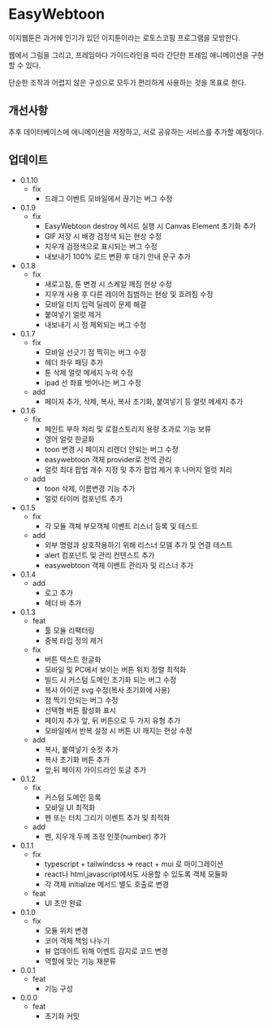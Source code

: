 # EasyWebtoon

이지웹툰은 과거에 인기가 있던 이지툰이라는 로토스코핑 프로그램을 모방한다.

웹에서 그림을 그리고, 프레임마다 가이드라인을 따라 간단한 프레임 애니메이션을 구현할 수 있다.

단순한 조작과 어렵지 않은 구성으로 모두가 편리하게 사용하는 것을 목표로 한다.

## 개선사항

추후 데이터베이스에 애니메이션을 저장하고, 서로 공유하는 서비스를 추가할 예정이다.

## 업데이트

- 0.1.10
  - fix
    - 드래그 이벤트 모바일에서 끊기는 버그 수정
- 0.1.9
  - fix
    - EasyWebtoon destroy 메서드 실행 시 Canvas Element 초기화 추가
    - GIF 저장 시 배경 검정색 되는 현상 수정
    - 지우개 검정색으로 표시되는 버그 수정
    - 내보내기 100% 로드 변환 후 대기 안내 문구 추가
- 0.1.8
  - fix
    - 새로고침, 툰 변경 시 스케일 깨짐 현상 수정
    - 지우개 사용 후 다른 레이어 침범하는 현상 및 흐려짐 수정
    - 모바일 터치 입력 딜레이 문제 해결
    - 붙여넣기 얼럿 제거
    - 내보내기 시 점 제외되는 버그 수정
- 0.1.7
  - fix
    - 모바일 선긋기 점 찍히는 버그 수정
    - 헤더 좌우 패딩 추가
    - 툰 삭제 얼럿 메세지 누락 수정
    - ipad 선 좌표 벗어나는 버그 수정
  - add
    - 페이지 추가, 삭제, 복사, 복사 초기화, 붙여넣기 등 얼럿 메세지 추가
- 0.1.6
  - fix
    - 페인트 부하 처리 및 로컬스토리지 용량 초과로 기능 보류
    - 영어 얼럿 한글화
    - toon 변경 시 페이지 리렌더 안되는 버그 수정
    - easywebtoon 객체 provider로 전역 관리
    - 얼럿 최대 팝업 개수 지정 및 추가 팝업 제거 후 나머지 얼럿 처리
  - add
    - toon 삭제, 이름변경 기능 추가
    - 얼럿 타이머 컴포넌트 추가
- 0.1.5
  - fix
    - 각 모듈 객체 부모객체 이벤트 리스너 등록 및 테스트
  - add
    - 외부 명령과 상호작용하기 위해 리스너 모델 추가 및 연결 테스트
    - alert 컴포넌트 및 관리 컨텐스트 추가
    - easywebtoon 객체 이벤트 관리자 및 리스너 추가
- 0.1.4
  - add
    - 로고 추가
    - 헤더 바 추가
- 0.1.3
  - feat
    - 툴 모듈 리팩터링
    - 중복 타입 정의 제거
  - fix
    - 버튼 텍스트 한글화
    - 모바일 및 PC에서 보이는 버튼 위치 정렬 최적화
    - 빌드 시 커스텀 도메인 초기화 되는 버그 수정
    - 복사 아이콘 svg 수정(복사 초기화에 사용)
    - 점 찍기 안되는 버그 수정
    - 선택형 버튼 활성화 표시
    - 페이지 추가 앞, 뒤 버튼으로 두 가지 유형 추가
    - 모바일에서 반복 설정 시 버튼 UI 깨지는 현상 수정
  - add
    - 복사, 붙여넣기 숏컷 추가
    - 복사 초기화 버튼 추가
    - 앞,뒤 페이지 가이드라인 토글 추가
- 0.1.2
  - fix
    - 커스텀 도메인 등록
    - 모바일 UI 최적화
    - 펜 또는 터치 그리기 이벤트 추가 및 최적화
  - add
    - 펜, 지우개 두께 조정 인풋(number) 추가
- 0.1.1
  - fix
    - typescript + tailwindcss => react + mui 로 마이그레이션
    - react나 html,javascript에서도 사용할 수 있도록 객체 모듈화
    - 각 객체 initialize 메서드 별도 호출로 변경
  - feat
    - UI 초안 완료
- 0.1.0
  - fix
    - 모듈 위치 변경
    - 코어 객체 책임 나누기
    - 뷰 업데이트 위해 이벤트 감지로 코드 변경
    - 역할에 맞는 기능 재분류
- 0.0.1
  - feat
    - 기능 구성
- 0.0.0
  - feat
    - 초기화 커밋

